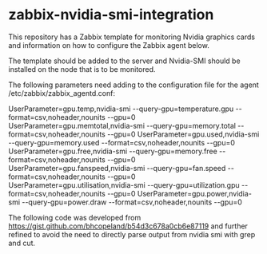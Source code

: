 # zabbix-nvidia-smi-integration
This repository has a Zabbix template for monitoring Nvidia graphics cards and information on how to configure the Zabbix agent below.

The template should be added to the server and Nvidia-SMI should be installed on the node that is to be monitored.

The following parameters need adding to the configuration file for the agent /etc/zabbix/zabbix_agentd.conf:

UserParameter=gpu.temp,nvidia-smi --query-gpu=temperature.gpu --format=csv,noheader,nounits --gpu=0
UserParameter=gpu.memtotal,nvidia-smi --query-gpu=memory.total --format=csv,noheader,nounits --gpu=0
UserParameter=gpu.used,nvidia-smi --query-gpu=memory.used --format=csv,noheader,nounits --gpu=0
UserParameter=gpu.free,nvidia-smi --query-gpu=memory.free --format=csv,noheader,nounits --gpu=0
UserParameter=gpu.fanspeed,nvidia-smi --query-gpu=fan.speed --format=csv,noheader,nounits --gpu=0
UserParameter=gpu.utilisation,nvidia-smi --query-gpu=utilization.gpu --format=csv,noheader,nounits --gpu=0
UserParameter=gpu.power,nvidia-smi --query-gpu=power.draw --format=csv,noheader,nounits --gpu=0


The following code was developed from https://gist.github.com/bhcopeland/b54d3c678a0cb6e87119 and further refined to avoid the need to directly parse output from nvidia smi with grep and cut.